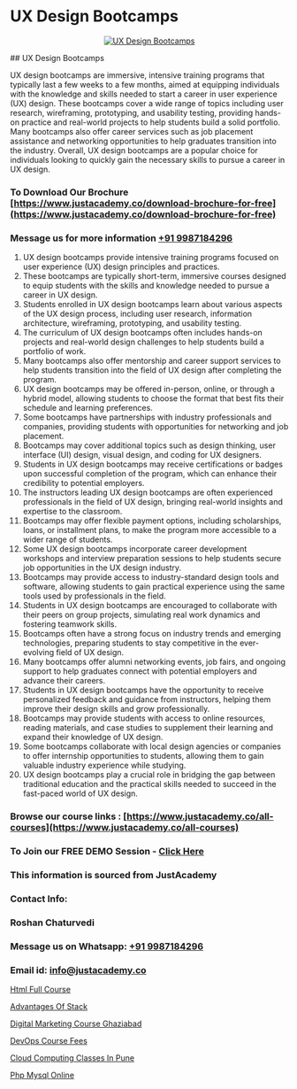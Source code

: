 # UX Design Bootcamps

<p align="center">
  <a href="https://justacademy.co/all-courses">
    <img src="https://ibb.co/CngWr2j" alt="UX Design Bootcamps">
  </a>
</p>
## UX Design Bootcamps

UX design bootcamps are immersive, intensive training programs that typically last a few weeks to a few months, aimed at equipping individuals with the knowledge and skills needed to start a career in user experience (UX) design. These bootcamps cover a wide range of topics including user research, wireframing, prototyping, and usability testing, providing hands-on practice and real-world projects to help students build a solid portfolio. Many bootcamps also offer career services such as job placement assistance and networking opportunities to help graduates transition into the industry. Overall, UX design bootcamps are a popular choice for individuals looking to quickly gain the necessary skills to pursue a career in UX design.
### To Download Our Brochure [https://www.justacademy.co/download-brochure-for-free](https://www.justacademy.co/download-brochure-for-free)
### Message us for more information [+91 9987184296](https://api.whatsapp.com/send?phone=919987184296)
1) UX design bootcamps provide intensive training programs focused on user experience (UX) design principles and practices.
2) These bootcamps are typically short-term, immersive courses designed to equip students with the skills and knowledge needed to pursue a career in UX design.
3) Students enrolled in UX design bootcamps learn about various aspects of the UX design process, including user research, information architecture, wireframing, prototyping, and usability testing.
4) The curriculum of UX design bootcamps often includes hands-on projects and real-world design challenges to help students build a portfolio of work.
5) Many bootcamps also offer mentorship and career support services to help students transition into the field of UX design after completing the program.
6) UX design bootcamps may be offered in-person, online, or through a hybrid model, allowing students to choose the format that best fits their schedule and learning preferences.
7) Some bootcamps have partnerships with industry professionals and companies, providing students with opportunities for networking and job placement.
8) Bootcamps may cover additional topics such as design thinking, user interface (UI) design, visual design, and coding for UX designers.
9) Students in UX design bootcamps may receive certifications or badges upon successful completion of the program, which can enhance their credibility to potential employers.
10) The instructors leading UX design bootcamps are often experienced professionals in the field of UX design, bringing real-world insights and expertise to the classroom.
11) Bootcamps may offer flexible payment options, including scholarships, loans, or installment plans, to make the program more accessible to a wider range of students.
12) Some UX design bootcamps incorporate career development workshops and interview preparation sessions to help students secure job opportunities in the UX design industry.
13) Bootcamps may provide access to industry-standard design tools and software, allowing students to gain practical experience using the same tools used by professionals in the field.
14) Students in UX design bootcamps are encouraged to collaborate with their peers on group projects, simulating real work dynamics and fostering teamwork skills.
15) Bootcamps often have a strong focus on industry trends and emerging technologies, preparing students to stay competitive in the ever-evolving field of UX design.
16) Many bootcamps offer alumni networking events, job fairs, and ongoing support to help graduates connect with potential employers and advance their careers.
17) Students in UX design bootcamps have the opportunity to receive personalized feedback and guidance from instructors, helping them improve their design skills and grow professionally.
18) Bootcamps may provide students with access to online resources, reading materials, and case studies to supplement their learning and expand their knowledge of UX design.
19) Some bootcamps collaborate with local design agencies or companies to offer internship opportunities to students, allowing them to gain valuable industry experience while studying.
20) UX design bootcamps play a crucial role in bridging the gap between traditional education and the practical skills needed to succeed in the fast-paced world of UX design.

### Browse our course links : [https://www.justacademy.co/all-courses](https://www.justacademy.co/all-courses) 
### To Join our FREE DEMO Session - [Click Here](https://www.justacademy.co/register-for-course-demo)


### This information is sourced from JustAcademy
### Contact Info:
### Roshan Chaturvedi
### Message us on Whatsapp: [+91 9987184296](https://api.whatsapp.com/send?phone=919987184296)
### Email id: [info@justacademy.co](mailto:info@justacademy.co)
                
[Html Full Course](https://www.linkedin.com/pulse/html-full-course-justacademy-chandigarh-9cl7c?trackingId=mDWDC76AIZMk71YRbIbTRw%3D%3D&lipi=urn%3Ali%3Apage%3Ad_flagship3_company_admin%3BKQmokhDTSBO4c3m1OKbvVA%3D%3D)

[Advantages Of Stack](https://www.linkedin.com/pulse/advantages-stack-justacademy-jaipur-pxeqe?trackingId=H6SGsc6%2FdV%2FoHd1SDyS2sg%3D%3D&lipi=urn%3Ali%3Apage%3Ad_flagship3_company_admin%3BzoGgv%2F2GTOq26q6ITzj9KQ%3D%3D)

[Digital Marketing Course Ghaziabad](https://medium.com/@mahi3106/digital-marketing-course-ghaziabad-203930bc884f)

[DevOps Course Fees](https://medium.com/@akanshapatil/devops-course-fees-a20df0e6defc)

[Cloud Computing Classes In Pune](https://justacademyin.github.io/justacademy/cloud-computing-classes-in-pune)

[Php Mysql Online](https://justacademyin.github.io/justacademy/php-mysql-online)

